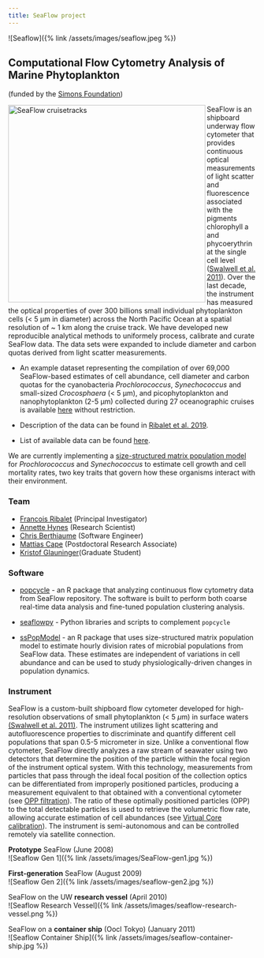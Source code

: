 ```yaml
---
title: SeaFlow project
---
```

![Seaflow]({% link /assets/images/seaflow.jpeg %})

## Computational Flow Cytometry Analysis of Marine Phytoplankton

(funded by the [Simons Foundation](https://www.simonsfoundation.org/life-sciences/microbial-oceanography/))

<img src="https://github.com/armbrustlab/seaflow-sfl/blob/master/cruise-track.png" alt="SeaFlow cruisetracks" title="SeaFlow cruisetracks" align="left" style="float" width="400">

SeaFlow is an shipboard underway flow cytometer that provides continuous optical measurements of light scatter and fluorescence associated with the pigments chlorophyll a and phycoerythrin at the single cell level ([Swalwell et al. 2011](https://doi.org/10.4319/lom.2011.9.466)). Over the last decade, the instrument has measured the optical properties of over 300 billions small individual phytoplankton cells (< 5 µm in diameter) across the North Pacific Ocean at a spatial resolution of ~ 1 km along the cruise track. We have developed new reproducible analytical methods to uniformely process, calibrate and curate SeaFlow data. The data sets were expanded to include diameter and carbon quotas derived from light scatter measurements. 

* An example dataset representing the compilation of over 69,000 SeaFlow-based estimates of cell abundance, cell diameter and carbon quotas for the cyanobacteria <i>Prochlorococcus</i>, <i>Synechococcus</i> and small-sized <i>Crocosphaera</i> (< 5 µm), and picophytoplankton and nanophytoplankton (2-5 µm) collected during 27 oceanographic cruises is available [here](http://doi.org/10.5281/zenodo.2678021) without restriction. 

* Description of the data can be found in [Ribalet et al. 2019](http://doi.org/10.5281/zenodo.2678021). 

* List of available data can be found [here](https://docs.google.com/spreadsheets/d/e/2PACX-1vT76VR2_VAulc6caxklUqOTOj_7EEnNJiFlHqaD1fC7Pc_zqw5i7wwcQUcDa8dtALZXoVHt2t0mdPS5/pubhtml). 

We are currently implementing a [size-structured matrix population model](https://github.com/armbrustlab/ssPopModel) for <i>Prochlorococcus</i> and <i>Synechococcus</i> to estimate cell growth and cell mortality rates, two key traits that govern how these organisms interact with their environment.



### Team
- [Francois Ribalet](https://armbrustlab.ocean.washington.edu/people/ribalet/) (Principal Investigator)
- [Annette Hynes](https://armbrustlab.ocean.washington.edu/people/hynes/) (Research Scientist)
- [Chris Berthiaume](https://armbrustlab.ocean.washington.edu/people/beethiaume/) (Software Engineer)
- [Mattias Cape](https://armbrustlab.ocean.washington.edu/people/cape/) (Postdoctoral Research Associate)
- [Kristof Glauninger](https://www.stat.washington.edu/person/kristof-glauninger)(Graduate Student)

### Software
* [popcycle](https://github.com/uwescience/popcycle) - an R package that analyzing continuous flow cytometry data from SeaFlow repository. The software is built to perform both coarse real-time data analysis and fine-tuned population clustering analysis.

* [seaflowpy](https://github.com/armbrustlab/seaflowpy) - Python libraries and scripts to complement ```popcycle```

* [ssPopModel](https://github.com/armbrustlab/ssPopModel) - an R package that uses size-structured matrix population model to estimate hourly division rates of microbial populations from SeaFlow data. These estimates are independent of variations in cell abundance and can be used to study physiologically-driven changes in population dynamics.


### Instrument 
SeaFlow is a custom-built shipboard flow cytometer developed for high-resolution observations of small phytoplankton (< 5 $\mu$m) in surface waters [(Swalwell et al. 2011)](https://doi.org/10.4319/lom.2011.9.466). The instrument utilizes light scattering and autofluorescence properties to discriminate and quantify different cell populations that span 0.5-5 micrometer in size. Unlike a conventional flow cytometer, SeaFlow directly analyzes a raw stream of seawater using two detectors that determine the position of the particle within the focal region of the instrument optical system. With this technology, measurements from particles that pass through the ideal focal position of the collection optics can be differentiated from improperly positioned particles, producing a measurement equivalent to that obtained with a conventional cytometer (see [OPP filtration](https://github.com/armbrustlab/seaflow-filter)). The ratio of these optimally positioned particles (OPP) to the total detectable particles is used to retrieve the volumetric flow rate, allowing accurate estimation of cell abundances (see [Virtual Core calibration](https://github.com/armbrustlab/seaflow-virtualcore)). The instrument is semi-autonomous and can be controlled remotely via satellite connection. 

**Prototype** SeaFlow (June 2008)  
![Seaflow Gen 1]({% link /assets/images/SeaFlow-gen1.jpg %})

**First-generation** SeaFlow (August 2009)  
![Seaflow Gen 2]({% link /assets/images/seaflow-gen2.jpg %})

SeaFlow on the UW **research vessel** (April 2010)  
![Seaflow Research Vessel]({% link /assets/images/seaflow-research-vessel.png %})

SeaFlow on a **container ship** (Oocl Tokyo) (January 2011)  
![Seaflow Container Ship]({% link /assets/images/seaflow-container-ship.jpg %})
